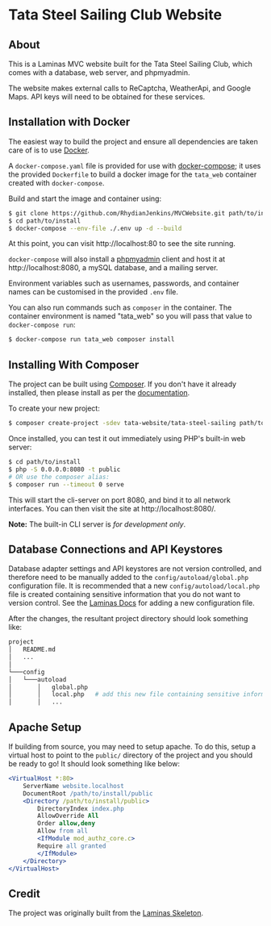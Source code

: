 # Tata Steel Sailing Club Website

## About

This is a Laminas MVC website built for the Tata Steel Sailing Club, which comes with a database, web server, and phpmyadmin.

The website makes external calls to ReCaptcha, WeatherApi, and Google Maps. API keys will need to be obtained for these services.

## Installation with Docker

The easiest way to build the project and ensure all dependencies are taken care of is to use [Docker](https://www.docker.com/).

A `docker-compose.yaml` file is provided for use with
[docker-compose](https://docs.docker.com/compose/); it
uses the provided `Dockerfile` to build a docker image 
for the `tata_web` container created with `docker-compose`.

Build and start the image and container using:

```bash
$ git clone https://github.com/RhydianJenkins/MVCWebsite.git path/to/install
$ cd path/to/install
$ docker-compose --env-file ./.env up -d --build
```

At this point, you can visit http://localhost:80 to see the site running.

`docker-compose` will also install a [phpmyadmin](https://www.phpmyadmin.net/) client and host it at http://localhost:8080, a mySQL database, and a mailing server.

Environment variables such as usernames, passwords, and container names can be customised in the provided `.env` file.

You can also run commands such as `composer` in the container.  The container 
environment is named "tata_web" so you will pass that value to 
`docker-compose run`:

```bash
$ docker-compose run tata_web composer install
```

## Installing With Composer

The project can be built using [Composer](https://getcomposer.org/). If you don't have it already installed, then please install as per the [documentation](https://getcomposer.org/doc/00-intro.md).

To create your new project:

```bash
$ composer create-project -sdev tata-website/tata-steel-sailing path/to/install
```

Once installed, you can test it out immediately using PHP's built-in web server:

```bash
$ cd path/to/install
$ php -S 0.0.0.0:8080 -t public
# OR use the composer alias:
$ composer run --timeout 0 serve
```

This will start the cli-server on port 8080, and bind it to all network
interfaces. You can then visit the site at http://localhost:8080/.

**Note:** The built-in CLI server is *for development only*.

## Database Connections and API Keystores

Database adapter settings and API keystores are not version controlled, and therefore need to be manually added to the `config/autoload/global.php` configuration file. It is recommended that a new `config/autoload/local.php` file is created containing sensitive information that you do not want to version control. See the [Laminas Docs](https://docs.laminas.dev/laminas-config/intro/) for adding a new configuration file.

After the changes, the resultant project directory should look something like:

```bash
project
│   README.md
│   ...
│
└───config
│   └───autoload
│       │   global.php
│       │   local.php   # add this new file containing sensitive information
│       │   ...
```

## Apache Setup

If building from source, you may need to setup apache. To do this, setup a virtual host to point to the `public/` directory of the project and you should be ready to go! It should look something like below:

```apache
<VirtualHost *:80>
    ServerName website.localhost
    DocumentRoot /path/to/install/public
    <Directory /path/to/install/public>
        DirectoryIndex index.php
        AllowOverride All
        Order allow,deny
        Allow from all
        <IfModule mod_authz_core.c>
        Require all granted
        </IfModule>
    </Directory>
</VirtualHost>
```

## Credit

The project was originally built from the [Laminas Skeleton](https://github.com/laminas/laminas-mvc-skeleton).

